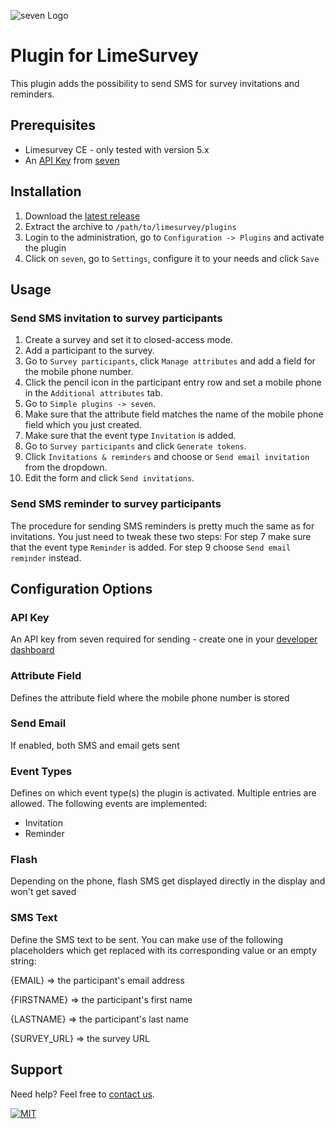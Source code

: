 ![](https://www.seven.io/wp-content/uploads/Logo.svg "seven Logo")

# Plugin for LimeSurvey
This plugin adds the possibility to send SMS for survey invitations and reminders.

## Prerequisites
- Limesurvey CE - only tested with version 5.x
- An [API Key](https://help.seven.io/en/api-key-access) from [seven](https://www.seven.io)

## Installation

1. Download the [latest release](https://github.com/seven-io/LimeSurvey/releases/latest/download/seven-limesurvey-latest.zip)
2. Extract the archive to `/path/to/limesurvey/plugins`
3. Login to the administration, go to `Configuration -> Plugins` and activate the plugin
4. Click on `seven`, go to `Settings`, configure it to your needs and click `Save`

## Usage

### Send SMS invitation to survey participants
1. Create a survey and set it to closed-access mode.
2. Add a participant to the survey.
3. Go to `Survey participants`, click `Manage attributes` and add a field for the mobile phone number.
4. Click the pencil icon in the participant entry row and set a mobile phone in the `Additional attributes` tab.
5. Go to `Simple plugins -> seven`.
6. Make sure that the attribute field matches the name of the mobile phone field which you just created.
7. Make sure that the event type `Invitation` is added.
8. Go to `Survey participants` and click `Generate tokens`.
9. Click `Invitations & reminders` and choose or `Send email invitation` from the dropdown.
10. Edit the form and click `Send invitations`.

### Send SMS reminder to survey participants
The procedure for sending SMS reminders is pretty much the same as for invitations.
You just need to tweak these two steps:
For step 7 make sure that the event type `Reminder` is added.
For step 9 choose `Send email reminder` instead.


## Configuration Options

### API Key
An API key from seven required for sending - create one in your [developer dashboard](https://app.seven.io/developer)

### Attribute Field
Defines the attribute field where the mobile phone number is stored

### Send Email
If enabled, both SMS and email gets sent

### Event Types
Defines on which event type(s) the plugin is activated.
Multiple entries are allowed.
The following events are implemented:
- Invitation
- Reminder

### Flash
Depending on the phone, flash SMS get displayed directly in the display and won't get saved

### SMS Text
Define the SMS text to be sent. 
You can make use of the following placeholders which get replaced with its corresponding value or an empty string:

{EMAIL} => the participant's email address

{FIRSTNAME} => the participant's first name

{LASTNAME} => the participant's last name

{SURVEY_URL} => the survey URL



## Support

Need help? Feel free to [contact us](https://www.seven.io/en/company/contact/).

[![MIT](https://img.shields.io/badge/License-MIT-teal.svg)](LICENSE)
